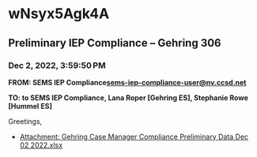 # wNsyx5Agk4A
## Preliminary IEP Compliance – Gehring 306
### Dec 2, 2022, 3:59:50 PM
**FROM: SEMS IEP Compliance<sems-iep-compliance-user@nv.ccsd.net>**

**TO: to SEMS IEP Compliance, Lana Roper [Gehring ES], Stephanie Rowe [Hummel ES]**


Greetings, 





* [Attachment: Gehring Case Manager Compliance Preliminary Data Dec 02 2022.xlsx](wNsyx5Agk4A-attachment-1.xlsx)
